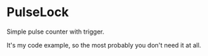 # PulseLock
Simple pulse counter with trigger.

It's my code example, so the most probably you don't need it at all.
